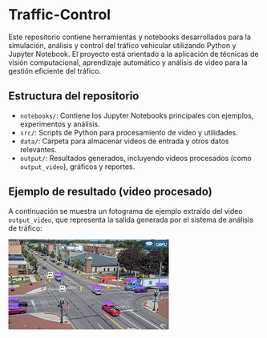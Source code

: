 # Traffic-Control

Este repositorio contiene herramientas y notebooks desarrollados para la simulación, análisis y control del tráfico vehicular utilizando Python y Jupyter Notebook. El proyecto está orientado a la aplicación de técnicas de visión computacional, aprendizaje automático y análisis de video para la gestión eficiente del tráfico.

## Estructura del repositorio

- `notebooks/`: Contiene los Jupyter Notebooks principales con ejemplos, experimentos y análisis.
- `src/`: Scripts de Python para procesamiento de video y utilidades.
- `data/`: Carpeta para almacenar videos de entrada y otros datos relevantes.
- `output/`: Resultados generados, incluyendo videos procesados (como `output_video`), gráficos y reportes.

## Ejemplo de resultado (video procesado)

A continuación se muestra un fotograma de ejemplo extraído del video `output_video`, que representa la salida generada por el sistema de análisis de tráfico:

![Frame de salida](Videos/output_video_demo.gif)
